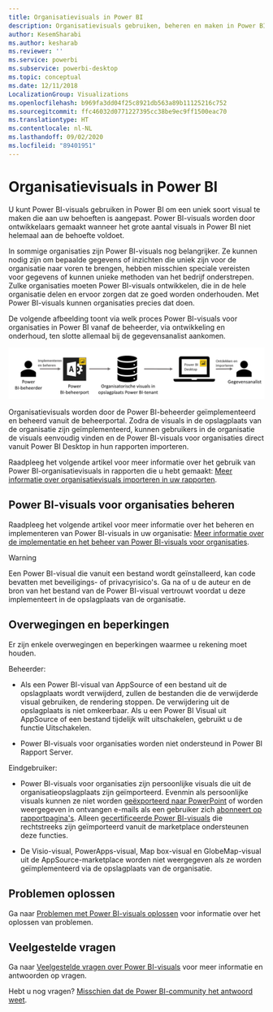 ```yaml
---
title: Organisatievisuals in Power BI
description: Organisatievisuals gebruiken, beheren en maken in Power BI
author: KesemSharabi
ms.author: kesharab
ms.reviewer: ''
ms.service: powerbi
ms.subservice: powerbi-desktop
ms.topic: conceptual
ms.date: 12/11/2018
LocalizationGroup: Visualizations
ms.openlocfilehash: b969fa3dd04f25c8921db563a89b11125216c752
ms.sourcegitcommit: ffc46032d0771227395cc38be9ec9ff1500eac70
ms.translationtype: HT
ms.contentlocale: nl-NL
ms.lasthandoff: 09/02/2020
ms.locfileid: "89401951"
---
```

# <a name="organizational-visuals-in-power-bi"></a>Organisatievisuals in Power BI

U kunt Power BI-visuals gebruiken in Power BI om een uniek soort visual te maken die aan uw behoeften is aangepast. Power BI-visuals worden door ontwikkelaars gemaakt wanneer het grote aantal visuals in Power BI niet helemaal aan de behoefte voldoet.

In sommige organisaties zijn Power BI-visuals nog belangrijker. Ze kunnen nodig zijn om bepaalde gegevens of inzichten die uniek zijn voor de organisatie naar voren te brengen, hebben misschien speciale vereisten voor gegevens of kunnen unieke methoden van het bedrijf onderstrepen. Zulke organisaties moeten Power BI-visuals ontwikkelen, die in de hele organisatie delen en ervoor zorgen dat ze goed worden onderhouden. Met Power BI-visuals kunnen organisaties precies dat doen.

De volgende afbeelding toont via welk proces Power BI-visuals voor organisaties in Power BI vanaf de beheerder, via ontwikkeling en onderhoud, ten slotte allemaal bij de gegevensanalist aankomen.

![Afbeelding van aangepaste visual](media/power-bi-custom-visuals-organizational/custom-visual-org-01.jpg)

Organisatievisuals worden door de Power BI-beheerder geïmplementeerd en beheerd vanuit de beheerportal. Zodra de visuals in de opslagplaats van de organisatie zijn geïmplementeerd, kunnen gebruikers in de organisatie de visuals eenvoudig vinden en de Power BI-visuals voor organisaties direct vanuit Power BI Desktop in hun rapporten importeren.

Raadpleeg het volgende artikel voor meer informatie over het gebruik van Power BI-organisatievisuals in rapporten die u hebt gemaakt: [Meer informatie over organisatievisuals importeren in uw rapporten](power-bi-custom-visuals.md).

## <a name="administer-organizational-power-bi-visuals"></a>Power BI-visuals voor organisaties beheren

Raadpleeg het volgende artikel voor meer informatie over het beheren en implementeren van Power BI-visuals in uw organisatie: [Meer informatie over de implementatie en het beheer van Power BI-visuals voor organisaties](../../admin/organizational-visuals.md).

> [!WARNING]
> Een Power BI-visual die vanuit een bestand wordt geïnstalleerd, kan code bevatten met beveiligings- of privacyrisico's. Ga na of u de auteur en de bron van het bestand van de Power BI-visual vertrouwt voordat u deze implementeert in de opslagplaats van de organisatie.

## <a name="considerations-and-limitations"></a>Overwegingen en beperkingen

Er zijn enkele overwegingen en beperkingen waarmee u rekening moet houden.

Beheerder:

* Als een Power BI-visual van AppSource of een bestand uit de opslagplaats wordt verwijderd, zullen de bestanden die de verwijderde visual gebruiken, de rendering stoppen. De verwijdering uit de opslagplaats is niet omkeerbaar. Als u een Power BI Visual uit AppSource of een bestand tijdelijk wilt uitschakelen, gebruikt u de functie Uitschakelen.

* Power BI-visuals voor organisaties worden niet ondersteund in Power BI Rapport Server.

Eindgebruiker:

* Power BI-visuals voor organisaties zijn persoonlijke visuals die uit de organisatieopslagplaats zijn geïmporteerd. Evenmin als persoonlijke visuals kunnen ze niet worden [geëxporteerd naar PowerPoint](https://docs.microsoft.com/power-bi/consumer/end-user-powerpoint) of worden weergegeven in ontvangen e-mails als een gebruiker zich [abonneert op rapportpagina's](https://docs.microsoft.com/power-bi/consumer/end-user-subscribe). Alleen [gecertificeerde Power BI-visuals](power-bi-custom-visuals-certified.md) die rechtstreeks zijn geïmporteerd vanuit de marketplace ondersteunen deze functies.

* De Visio-visual, PowerApps-visual, Map box-visual en GlobeMap-visual uit de AppSource-marketplace worden niet weergegeven als ze worden geïmplementeerd via de opslagplaats van de organisatie.

## <a name="troubleshoot"></a>Problemen oplossen

Ga naar [Problemen met Power BI-visuals oplossen](power-bi-custom-visuals-troubleshoot.md) voor informatie over het oplossen van problemen.

## <a name="faq"></a>Veelgestelde vragen

Ga naar [Veelgestelde vragen over Power BI-visuals](power-bi-custom-visuals-faq.md#organizational-power-bi-visuals) voor meer informatie en antwoorden op vragen.

Hebt u nog vragen? [Misschien dat de Power BI-community het antwoord weet](https://community.powerbi.com/).
